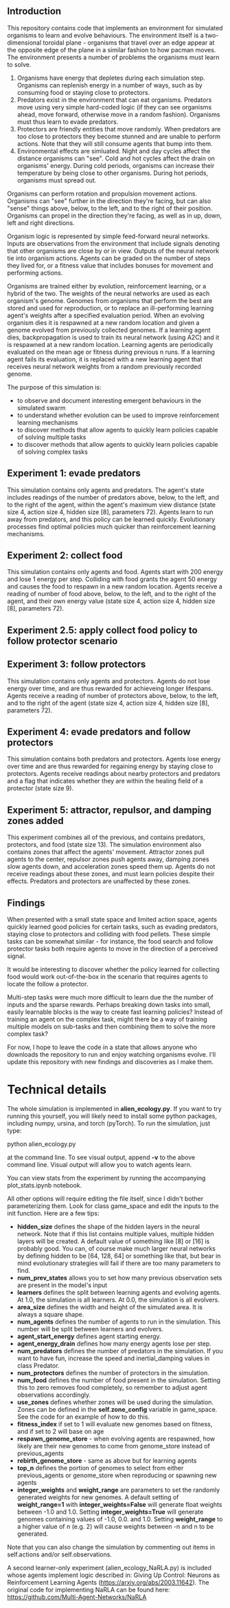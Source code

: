 ## Introduction
This repository contains code that implements an environment for simulated organisms to learn and evolve behaviours. The environment itself is a two-dimensional toroidal plane - organisms that travel over an edge appear at the opposite edge of the plane in a similar fashion to how pacman moves. The environment presents a number of problems the organisms must learn to solve.

1. Organisms have energy that depletes during each simulation step. Organisms can replenish energy in a number of ways, such as by consuming food or staying close to protectors.
2. Predators exist in the environment that can eat organisms. Predators move using very simple hard-coded logic (if they can see organisms ahead, move forward, otherwise move in a random fashion). Organisms must thus learn to evade predators.
3. Protectors are friendly entities that move randomly. When predators are too close to protectors they become stunned and are unable to perform actions. Note that they will still consume agents that bump into them.
4. Environmental effects are simluated. Night and day cycles affect the distance organisms can "see". Cold and hot cycles affect the drain on organisms' energy. During cold periods, organisms can increase their temperature by being close to other organisms. During hot periods, organisms must spread out.

Organisms can perform rotation and propulsion movement actions. Organisms can "see" further in the direction they're facing, but can also "sense" things above, below, to the left, and to the right of their position. Organisms can propel in the direction they're facing, as well as in up, down, left and right directions.

Organism logic is represented by simple feed-forward neural networks. Inputs are observations from the environment that include signals denoting that other organisms are close by or in view. Outputs of the neural network tie into organism actions. Agents can be graded on the number of steps they lived for, or a fitness value that includes bonuses for movement and performing actions.

Organisms are trained either by evolution, reinforcement learning, or a hybrid of the two. The weights of the neural networks are used as each organism's genome. Genomes from organisms that perform the best are stored and used for reproduction, or to replace an ill-performing learning agent's weights after a specified evaluation period. When an evolving organism dies it is respawned at a new random location and given a genome evolved from previously collected genomes. If a learning agent dies, backpropagation is used to train its neural network (using A2C) and it is respawned at a new random location. Learning agents are periodically evaluated on the mean age or fitness during previous n runs. If a learning agent fails its evaluation, it is replaced with a new learning agent that receives neural network weights from a random previously recorded genome.

The purpose of this simulation is:
- to observe and document interesting emergent behaviours in the simulated swarm
- to understand whether evolution can be used to improve reinforcement learning mechanisms
- to discover methods that allow agents to quickly learn policies capable of solving multiple tasks
- to discover methods that allow agents to quickly learn policies capable of solving complex tasks

## Experiment 1: evade predators
This simulation contains only agents and predators. The agent's state includes readings of the number of predators above, below, to the left, and to the right of the agent, within the agent's maximum view distance (state size 4, action size 4, hidden size [8], parameters 72). Agents learn to run away from predators, and this policy can be learned quickly. Evolutionary processes find optimal policies much quicker than reinforcement learning mechanisms.

## Experiment 2: collect food
This simulation contains only agents and food. Agents start with 200 energy and lose 1 energy per step. Colliding with food grants the agent 50 energy and causes the food to respawn in a new random location. Agents receive a reading of number of food above, below, to the left, and to the right of the agent, and their own energy value (state size 4, action size 4, hidden size [8], parameters 72).

## Experiment 2.5: apply collect food policy to follow protector scenario

## Experiment 3: follow protectors
This simulation contains only agents and protectors. Agents do not lose energy over time, and are thus rewarded for achieveing longer lifespans. Agents receive a reading of number of protectors above, below, to the left, and to the right of the agent (state size 4, action size 4, hidden size [8], parameters 72).

## Experiment 4: evade predators and follow protectors
This simulation contains both predators and protectors. Agents lose energy over time and are thus rewarded for regaining energy by staying close to protectors. Agents receive readings about nearby protectors and predators and a flag that indicates whether they are within the healing field of a protector (state size 9).

## Experiment 5: attractor, repulsor, and damping zones added
This experiment combines all of the previous, and contains predators, protectors, and food (state size 13). The simulation environment also contains zones that affect the agents' movement. Attractor zones pull agents to the center, repulsor zones push agents away, damping zones slow agents down, and acceleration zones speed them up. Agents do not receive readings about these zones, and must learn policies despite their effects. Predators and protectors are unaffected by these zones.

## Findings
When presented with a small state space and limited action space, agents quickly learned good policies for certain tasks, such as evading predators, staying close to protectors and colliding with food pellets. These simple tasks can be somewhat similar - for instance, the food search and follow protector tasks both require agents to move in the direction of a perceived signal.

It would be interesting to discover whether the policy learned for collecting food would work out-of-the-box in the scenario that requires agents to locate the follow a protector.

Multi-step tasks were much more difficult to learn due the the number of inputs and the sparse rewards. Perhaps breaking down tasks into small, easily learnable blocks is the way to create fast learning policies? Instead of training an agent on the complex task, might there be a way of training multiple models on sub-tasks and then combining them to solve the more complex task?

For now, I hope to leave the code in a state that allows anyone who downloads the repository to run and enjoy watching organisms evolve. I'll update this repository with new findings and discoveries as I make them.


# Technical details
The whole simulation is implemented in **alien_ecology.py**. If you want to try running this yourself, you will likely need to install some python packages, including numpy, ursina, and torch (pyTorch). To run the simulation, just type:

python alien_ecology.py

at the command line. To see visual output, append **-v** to the above command line. Visual output will allow you to watch agents learn.

You can view stats from the experiment by running the accompanying plot_stats.ipynb notebook.

All other options will require editing the file itself, since I didn't bother parameterizing them. Look for class game_space and edit the inputs to the init function. Here are a few tips:

- **hidden_size** defines the shape of the hidden layers in the neural network. Note that if this list contains multiple values, multiple hidden layers will be created. A default value of something like [8] or [16] is probably good. You can, of course make much larger neural networks by defining hidden to be [64, 128, 64] or something like that, but bear in mind evolutionary strategies will fail if there are too many parameters to find.
- **num_prev_states** allows you to set how many previous observation sets are present in the model's input
- **learners** defines the split between learning agents and evolving agents. At 1.0, the simulation is all learners. At 0.0, the simulation is all evolvers.
- **area_size** defines the width and height of the simulated area. It is always a square shape.
- **num_agents** defines the number of agents to run in the simulation. This number will be split between learners and evolvers.
- **agent_start_energy** defines agent starting energy.
- **agent_energy_drain** defines how many energy agents lose per step.
- **num_predators** defines the number of predators in the simulation. If you want to have fun, increase the speed and inertial_damping values in class Predator.
- **num_protectors** defines the number of protectors in the simulation.
- **num_food** defines the number of food present in the simulation. Setting this to zero removes food completely, so remember to adjust agent observations accordingly.
- **use_zones** defines whether zones will be used during the simulation. Zones can be defined in the **self.zone_config** variable in game_space. See the code for an example of how to do this.
- **fitness_index** if set to 1 will evaluate new genomes based on fitness, and if set to 2 will base on age
- **respawn_genome_store** - when evolving agents are respawned, how likely are their new genomes to come from genome_store instead of previous_agents
- **rebirth_genome_store** - same as above but for learning agents
- **top_n** defines the portion of genomes to select from either previous_agents or genome_store when reproducing or spawning new agents
- **integer_weights** and **weight_range** are parameters to set the randomly generated weights for new genomes. A default setting of **weight_range=1** with **integer_weights=False** will generate float weights between -1.0 and 1.0. Setting **integer_weights=True** will generate genomes containing values of -1.0, 0.0. and 1.0. Setting **weight_range** to a higher value of n (e.g. 2) will cause weights between -n and n to be generated.

Note that you can also change the simulation by commenting out items in self.actions and/or self.observations.

A second learner-only experiment (alien_ecology_NaRLA.py) is included whose agents implement logic described in: Giving Up Control: Neurons as Reinforcement Learning Agents (https://arxiv.org/abs/2003.11642). The original code for implementing NaRLA can be found here: https://github.com/Multi-Agent-Networks/NaRLA

